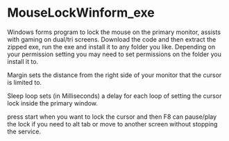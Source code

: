 # MouseLockWinform_exe
Windows forms program to lock the mouse on the primary monitor, assists with gaming on dual/tri screens.
Download the code and then extract the zipped exe, run the exe and install it to any folder you like.
Depending on your permission setting you may need to set permissions on the folder you install it to.

Margin sets the distance from the right side of your monitor that the cursor is limited to.

Sleep loop sets (in Milliseconds) a delay for each loop of setting the cursor lock inside the primary window.

press start when you want to lock the cursor and then F8 can pause/play the lock if you need to alt tab or move to another screen without stopping the service.
